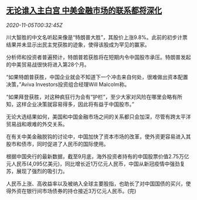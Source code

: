 <!--1604542997000-->
[无论谁入主白宫 中美金融市场的联系都将深化](https://cn.reuters.com/article/china-us-vote-fin-link-1105-idCNKBS27L023)
------

<div><i>2020-11-05T00:32:45Z</i></div><p>川大智胜的中文名听起来像是“特朗普大胜”，其股价上涨9.8%。此前的初步计票结果并未显示出民主党获胜的迹象，使得该股成为罕见的赢家。</p><p>分析师和投资者普遍预计，特朗普若获胜将在短期内令中国股市承压。特朗普发起的中美贸易战很快将进入第28个月。</p><p>“如果特朗普获胜，中国企业就会不知道下一个冲击来自何处，很难做出资本配置决策，”Aviva Investors投资组合经理Will Malcolm称。</p><p>“如果拜登获胜，对这种疯狂行为会有“护栏”，至少大家对风险在哪里会略有所知，这样企业决策就容易得多，因此将有益于中国股市。”</p><p>无论大选结果如何，美国和中国金融市场之间的关系都只会加深，尽管有跨太平洋贸易战和艰难的外交关系。</p><p>在有关中美金融脱钩的讨论中，中国加快了资本市场的改革，使外资更容易进入其股市和债市，同时促进了人民币的国际使用。</p><p>根据中国央行的最新数据，截至9月底，海外投资者持有的中国股票价值2.75万亿元人民币(4,095亿美元)，同比增长近1万亿元人民币，中国从新冠疫情中强劲复苏，展现了强烈的吸引力。</p><p>人民币上涨、高收益率以及被纳入全球主要股指，也助长了对中国国债的买兴，使得外资在银行间市场债券的持仓接近3万亿元人民币。(完)</p>
